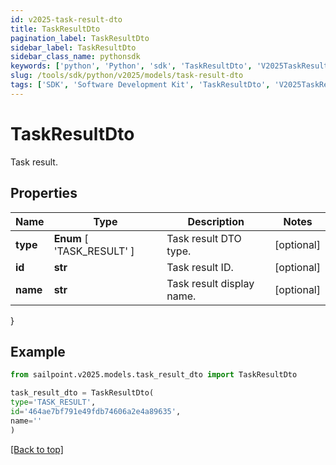 ```yaml
---
id: v2025-task-result-dto
title: TaskResultDto
pagination_label: TaskResultDto
sidebar_label: TaskResultDto
sidebar_class_name: pythonsdk
keywords: ['python', 'Python', 'sdk', 'TaskResultDto', 'V2025TaskResultDto']
slug: /tools/sdk/python/v2025/models/task-result-dto
tags: ['SDK', 'Software Development Kit', 'TaskResultDto', 'V2025TaskResultDto']
---
```


# TaskResultDto

Task result.

## Properties

| Name | Type | Description | Notes |
| --- | --- | --- | --- |
| **type** | **Enum** [ 'TASK_RESULT' ] | Task result DTO type. | [optional] |
| **id** | **str** | Task result ID. | [optional] |
| **name** | **str** | Task result display name. | [optional] |

}

## Example

```python
from sailpoint.v2025.models.task_result_dto import TaskResultDto

task_result_dto = TaskResultDto(
type='TASK_RESULT',
id='464ae7bf791e49fdb74606a2e4a89635',
name=''
)

```

[[Back to top]](#)
